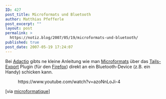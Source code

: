 ```yaml
---
ID: 427
post_title: Microformats und Bluetooth
author: Matthias Pfefferle
post_excerpt: ""
layout: post
permalink: >
  https://notiz.blog/2007/05/19/microformats-und-bluetooth/
published: true
post_date: 2007-05-19 17:24:07
---
```

<!-- wp:paragraph -->
<p>Bei <a href="http://adactio.com/journal/1294">Adactio</a> gibts ne kleine Anleitung wie man <a href="http://microformats.org">Microformats</a> über das <a href="http://www.johnmckerrell.com/files/tailsexport-0.3.1-jmck2.xpi">Tails-Export</a> Plugin (für den <a href="http://www.mozilla-europe.org/de/products/firefox/">Firefox</a>) direkt an ein Bluetooth-Device (z.B. ein Handy) schicken kann.</p>
<!-- /wp:paragraph -->

<!-- wp:core-embed/youtube {"url":"https://www.youtube.com/watch?v=azoNnLoJi-4","type":"video","providerNameSlug":"youtube"} -->
<figure class="wp-block-embed-youtube wp-block-embed is-type-video is-provider-youtube">
	https://www.youtube.com/watch?v=azoNnLoJi-4
</figure>
<!-- /wp:core-embed/youtube -->

<!-- wp:paragraph -->
<p>[via <a href="http://microformatique.com/?p=153">microformatique</a>]</p>
<!-- /wp:paragraph -->

<!-- wp:more -->
<!--more-->
<!-- /wp:more -->